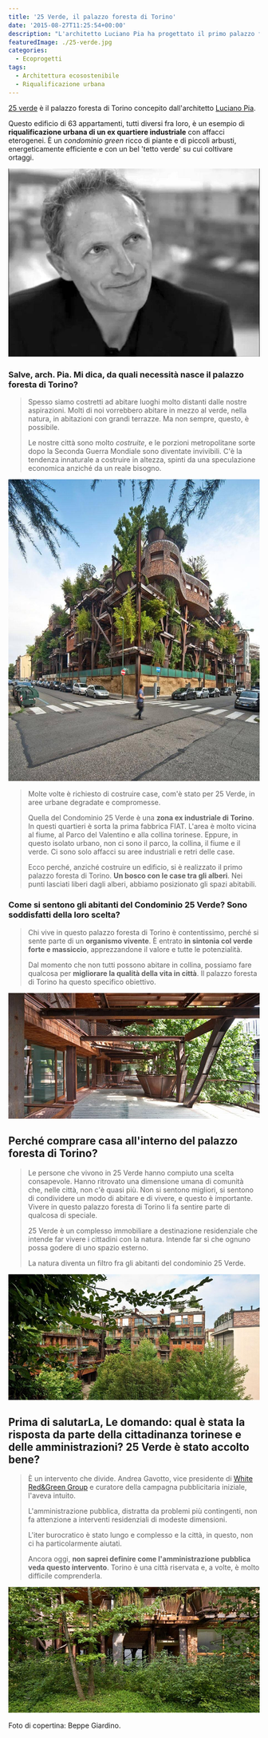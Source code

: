 ```yaml
---
title: '25 Verde, il palazzo foresta di Torino'
date: '2015-08-27T11:25:54+00:00'
description: "L'architetto Luciano Pia ha progettato il primo palazzo foresta di Torino: si chiama 25 Verde e riqualifica un ex quartiere industriale."
featuredImage: ./25-verde.jpg
categories:
  - Ecoprogetti
tags:
  - Architettura ecosostenibile
  - Riqualificazione urbana
---
```


[25 verde](http://www.25verde.it) è il palazzo foresta di Torino concepito dall'architetto [Luciano Pia](http://www.lucianopia.it).

Questo edificio di 63 appartamenti, tutti diversi fra loro, è un esempio di **riqualificazione urbana di un ex quartiere industriale** con affacci eterogenei.
È un _condominio green_ ricco di piante e di piccoli arbusti, energeticamente efficiente e con un bel 'tetto verde' su cui coltivare ortaggi.

![Luciano Pia](./luciano-pia-2011-08.jpg)

### Salve, arch. Pia. Mi dica, da quali necessità nasce il palazzo foresta di Torino?

> Spesso siamo costretti ad abitare luoghi molto distanti dalle nostre aspirazioni. Molti di noi vorrebbero abitare in mezzo al verde, nella natura, in abitazioni con grandi terrazze. Ma non sempre, questo, è possibile.
>
> Le nostre città sono molto _costruite_, e le porzioni metropolitane sorte dopo la Seconda Guerra Mondiale sono diventate invivibili. C'è la tendenza innaturale a costruire in altezza, spinti da una speculazione economica anziché da un reale bisogno.

![25 verde](./25-verde-017.jpg)

> Molte volte è richiesto di costruire case, com'è stato per 25 Verde, in aree urbane degradate e compromesse.
>
> Quella del Condominio 25 Verde è una **zona ex industriale di Torino**. In questi quartieri è sorta la prima fabbrica FIAT. L'area è molto vicina al fiume, al Parco del Valentino e alla collina torinese. Eppure, in questo isolato urbano, non ci sono il parco, la collina, il fiume e il verde. Ci sono solo affacci su aree industriali e retri delle case.
>
> Ecco perché, anziché costruire un edificio, si è realizzato il primo palazzo foresta di Torino. **Un bosco con le case tra gli alberi**. Nei punti lasciati liberi dagli alberi, abbiamo posizionato gli spazi abitabili.

### Come si sentono gli abitanti del Condominio 25 Verde? Sono soddisfatti della loro scelta?

> Chi vive in questo palazzo foresta di Torino è contentissimo, perché si sente parte di un **organismo vivente**. È entrato **in sintonia col verde forte e massiccio**, apprezzandone il valore e tutte le potenzialità.
>
> Dal momento che non tutti possono abitare in collina, possiamo fare qualcosa per **migliorare la qualità della vita in città**. Il palazzo foresta di Torino ha questo specifico obiettivo.

![25 verde](./25-verde-096.jpg)

## Perché comprare casa all'interno del palazzo foresta di Torino?

> Le persone che vivono in 25 Verde hanno compiuto una scelta consapevole. Hanno ritrovato una dimensione umana di comunità che, nelle città, non c'è quasi più. Non si sentono migliori, si sentono di condividere un modo di abitare e di vivere, e questo è importante. Vivere in questo palazzo foresta di Torino li fa sentire parte di qualcosa di speciale.
>
> 25 Verde è un complesso immobiliare a destinazione residenziale che intende far vivere i cittadini con la natura. Intende far sì che ognuno possa godere di uno spazio esterno.
>
> La natura diventa un filtro fra gli abitanti del condominio 25 Verde.

![25 verde](./25-verde-076.jpg)

## Prima di salutarLa, Le domando: qual è stata la risposta da parte della cittadinanza torinese e delle amministrazioni? 25 Verde è stato accolto bene?

> È un intervento che divide. Andrea Gavotto, vice presidente di [White Red&Green Group](http://whiteredgreen.com) e curatore della campagna pubblicitaria iniziale, l'aveva intuito.
>
> L'amministrazione pubblica, distratta da problemi più contingenti, non fa attenzione a interventi residenziali di modeste dimensioni.
>
> L'iter burocratico è stato lungo e complesso e la città, in questo, non ci ha particolarmente aiutati.
>
> Ancora oggi, **non saprei definire come l'amministrazione pubblica veda questo intervento**. Torino è una città riservata e, a volte, è molto difficile comprenderla.

![25 verde](./25-verde-150.jpg)

Foto di copertina: Beppe Giardino.
